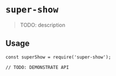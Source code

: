 # `super-show`

> TODO: description

## Usage

```
const superShow = require('super-show');

// TODO: DEMONSTRATE API
```
